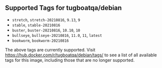 ## Supported Tags for tugboatqa/debian

* `stretch`, `stretch-20210816`, `9.13`, `9`
* `stable`, `stable-20210816`
* `buster`, `buster-20210816`, `10.10`, `10`
* `bullseye`, `bullseye-20210816`, `11.0`, `11`, `latest`
* `bookworm`, `bookworm-20210816`

The above tags are currently supported. Visit https://hub.docker.com/r/tugboatqa/debian/tags/ to see a list of all available tags for this image, including those that are no longer supported.
